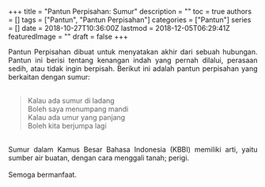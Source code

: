 +++
title = "Pantun Perpisahan: Sumur"
description = ""
toc = true
authors = []
tags = ["Pantun", "Pantun Perpisahan"]
categories = ["Pantun"]
series = []
date = 2018-10-27T10:36:00Z
lastmod = 2018-12-05T06:29:41Z
featuredImage = ""
draft = false
+++

<div style="text-align: justify;">Pantun Perpisahan dibuat untuk menyatakan akhir dari sebuah hubungan. Pantun ini berisi tentang kenangan indah yang pernah dilalui, perasaan sedih, atau tidak ingin berpisah. Berikut ini adalah pantun perpisahan yang berkaitan dengan sumur:<br /><br />
<blockquote class="tr_bq">Kalau ada sumur di ladang<br />Boleh saya menumpang mandi<br />Kalau ada umur yang panjang<br />Boleh kita berjumpa lagi</blockquote><br />
Sumur dalam Kamus Besar Bahasa Indonesia (KBBI) memiliki arti, yaitu sumber air buatan, dengan cara menggali tanah; perigi.<br /><br />
Semoga bermanfaat.</div>
